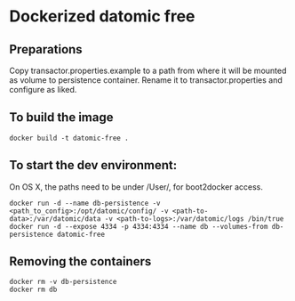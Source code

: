 # Dockerized datomic free

## Preparations

Copy transactor.properties.example to a path from where it will be mounted as volume to persistence container. Rename it to transactor.properties and configure as liked.

## To build the image
    docker build -t datomic-free .

## To start the dev environment:

On OS X, the paths need to be under /User/, for boot2docker access.

    docker run -d --name db-persistence -v <path_to_config>:/opt/datomic/config/ -v <path-to-data>:/var/datomic/data -v <path-to-logs>:/var/datomic/logs /bin/true
    docker run -d --expose 4334 -p 4334:4334 --name db --volumes-from db-persistence datomic-free

## Removing the containers
    docker rm -v db-persistence
    docker rm db
